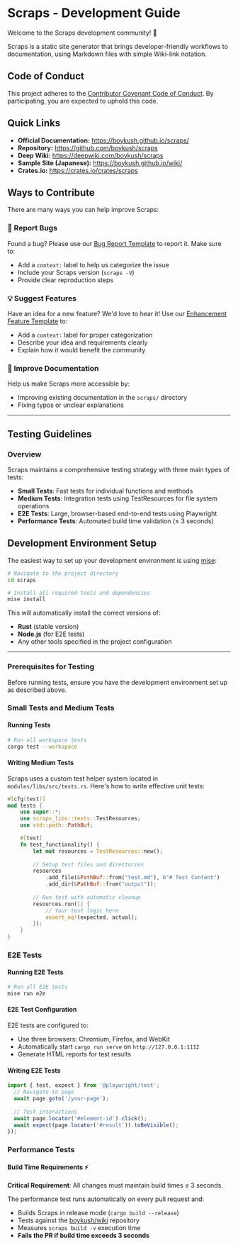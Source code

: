 # Scraps - Development Guide

Welcome to the Scraps development community! 🎉

Scraps is a static site generator that brings developer-friendly workflows to documentation, using Markdown files with simple Wiki-link notation.

## Code of Conduct

This project adheres to the [Contributor Covenant Code of Conduct](CODE_OF_CONDUCT.md). By participating, you are expected to uphold this code.

## Quick Links

- **Official Documentation:** https://boykush.github.io/scraps/
- **Repository:** https://github.com/boykush/scraps
- **Deep Wiki:** https://deepwiki.com/boykush/scraps
- **Sample Site (Japanese):** https://boykush.github.io/wiki/
- **Crates.io:** https://crates.io/crates/scraps

## Ways to Contribute

There are many ways you can help improve Scraps:

### 🐛 Report Bugs
Found a bug? Please use our [Bug Report Template](https://github.com/boykush/scraps/issues/new?assignees=&labels=bug&projects=&template=bug-report-template.md&title=) to report it. Make sure to:
- Add a `context:` label to help us categorize the issue
- Include your Scraps version (`scraps -V`)
- Provide clear reproduction steps

### 💡 Suggest Features
Have an idea for a new feature? We'd love to hear it! Use our [Enhancement Feature Template](https://github.com/boykush/scraps/issues/new?assignees=&labels=enhancement&projects=&template=enhancement-feature-template.md&title=) to:
- Add a `context:` label for proper categorization
- Describe your idea and requirements clearly
- Explain how it would benefit the community

### 📖 Improve Documentation
Help us make Scraps more accessible by:
- Improving existing documentation in the `scraps/` directory
- Fixing typos or unclear explanations

---

## Testing Guidelines

### Overview

Scraps maintains a comprehensive testing strategy with three main types of tests:
- **Small Tests**: Fast tests for individual functions and methods
- **Medium Tests**: Integration tests using TestResources for file system operations
- **E2E Tests**: Large, browser-based end-to-end tests using Playwright
- **Performance Tests**: Automated build time validation (≤ 3 seconds)

## Development Environment Setup

The easiest way to set up your development environment is using [mise](https://mise.jdx.dev/):

```bash
# Navigate to the project directory
cd scraps

# Install all required tools and dependencies
mise install
```

This will automatically install the correct versions of:
- **Rust** (stable version)
- **Node.js** (for E2E tests)
- Any other tools specified in the project configuration

---

### Prerequisites for Testing

Before running tests, ensure you have the development environment set up as described above.

### Small Tests and Medium Tests

#### Running Tests

```bash
# Run all workspace tests
cargo test --workspace
```

#### Writing Medium Tests

Scraps uses a custom test helper system located in `modules/libs/src/tests.rs`. Here's how to write effective unit tests:

```rust
#[cfg(test)]
mod tests {
    use super::*;
    use scraps_libs::tests::TestResources;
    use std::path::PathBuf;

    #[test]
    fn test_functionality() {
        let mut resources = TestResources::new();
        
        // Setup test files and directories
        resources
            .add_file(&PathBuf::from("test.md"), b"# Test Content")
            .add_dir(&PathBuf::from("output"));
        
        // Run test with automatic cleanup
        resources.run(|| {
            // Your test logic here
            assert_eq!(expected, actual);
        });
    }
}
```

### E2E Tests

#### Running E2E Tests

```bash
# Run all E2E tests
mise run e2e
```

#### E2E Test Configuration

E2E tests are configured to:
- Use three browsers: Chromium, Firefox, and WebKit
- Automatically start `cargo run serve` on `http://127.0.0.1:1112`
- Generate HTML reports for test results

#### Writing E2E Tests

```typescript
import { test, expect } from '@playwright/test';
  // Navigate to page
  await page.goto('/your-page');
  
  // Test interactions
  await page.locator('#element-id').click();
  await expect(page.locator('#result')).toBeVisible();
});
```

### Performance Tests

#### Build Time Requirements ⚡

**Critical Requirement**: All changes must maintain build times ≤ 3 seconds.

The performance test runs automatically on every pull request and:
- Builds Scraps in release mode (`cargo build --release`)
- Tests against the [boykush/wiki](https://github.com/boykush/wiki) repository
- Measures `scraps build -v` execution time
- **Fails the PR if build time exceeds 3 seconds**
